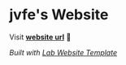 
# jvfe's Website

Visit **[website url](#)** 🚀

_Built with [Lab Website Template](https://greene-lab.gitbook.io/lab-website-template-docs)_

